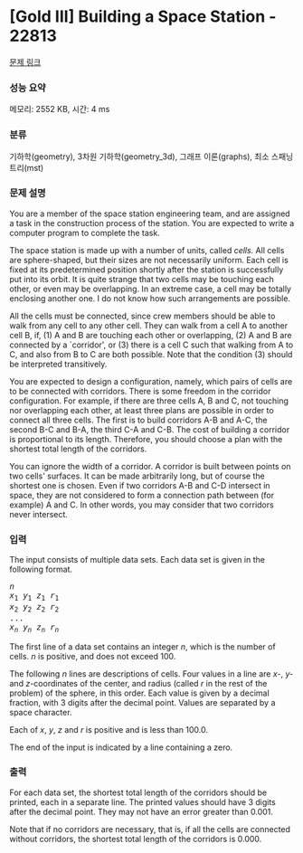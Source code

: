 # [Gold III] Building a Space Station - 22813 

[문제 링크](https://www.acmicpc.net/problem/22813) 

### 성능 요약

메모리: 2552 KB, 시간: 4 ms

### 분류

기하학(geometry), 3차원 기하학(geometry_3d), 그래프 이론(graphs), 최소 스패닝 트리(mst)

### 문제 설명

<p>You are a member of the space station engineering team, and are assigned a task in the construction process of the station. You are expected to write a computer program to complete the task.</p>

<p>The space station is made up with a number of units, called <i>cells.</i> All cells are sphere-shaped, but their sizes are not necessarily uniform. Each cell is fixed at its predetermined position shortly after the station is successfully put into its orbit. It is quite strange that two cells may be touching each other, or even may be overlapping. In an extreme case, a cell may be totally enclosing another one. I do not know how such arrangements are possible.</p>

<p>All the cells must be connected, since crew members should be able to walk from any cell to any other cell. They can walk from a cell A to another cell B, if, (1) A and B are touching each other or overlapping, (2) A and B are connected by a `corridor', or (3) there is a cell C such that walking from A to C, and also from B to C are both possible. Note that the condition (3) should be interpreted transitively.</p>

<p>You are expected to design a configuration, namely, which pairs of cells are to be connected with corridors. There is some freedom in the corridor configuration. For example, if there are three cells A, B and C, not touching nor overlapping each other, at least three plans are possible in order to connect all three cells. The first is to build corridors A-B and A-C, the second B-C and B-A, the third C-A and C-B. The cost of building a corridor is proportional to its length. Therefore, you should choose a plan with the shortest total length of the corridors.</p>

<p>You can ignore the width of a corridor. A corridor is built between points on two cells' surfaces. It can be made arbitrarily long, but of course the shortest one is chosen. Even if two corridors A-B and C-D intersect in space, they are not considered to form a connection path between (for example) A and C. In other words, you may consider that two corridors never intersect.</p>

### 입력 

 <p>The input consists of multiple data sets. Each data set is given in the following format.</p>

<pre><i>n</i>
<i>x</i><sub>1</sub> <i>y</i><sub>1</sub> <i>z</i><sub>1</sub> <i>r</i><sub>1</sub>
<i>x</i><sub>2</sub> <i>y</i><sub>2</sub> <i>z</i><sub>2</sub> <i>r</i><sub>2</sub>
...
<i>x</i><sub><i>n</i></sub> <i>y</i><sub><i>n</i></sub> <i>z</i><sub><i>n</i></sub> <i>r</i><sub><i>n</i></sub>
</pre>

<p>The first line of a data set contains an integer <i>n</i>, which is the number of cells. <i>n</i> is positive, and does not exceed 100.</p>

<p>The following <i>n</i> lines are descriptions of cells. Four values in a line are <i>x-</i>, <i>y-</i> and <i>z-</i>coordinates of the center, and radius (called <i>r</i> in the rest of the problem) of the sphere, in this order. Each value is given by a decimal fraction, with 3 digits after the decimal point. Values are separated by a space character.</p>

<p>Each of <i>x</i>, <i>y</i>, <i>z</i> and <i>r</i> is positive and is less than 100.0.</p>

<p>The end of the input is indicated by a line containing a zero.</p>

### 출력 

 <p>For each data set, the shortest total length of the corridors should be printed, each in a separate line. The printed values should have 3 digits after the decimal point. They may not have an error greater than 0.001.</p>

<p>Note that if no corridors are necessary, that is, if all the cells are connected without corridors, the shortest total length of the corridors is 0.000.</p>

